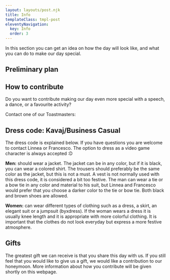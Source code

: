 ```yaml
---
layout: layouts/post.njk
title: Info
templateClass: tmpl-post
eleventyNavigation:
  key: Info
  order: 3
---
```


In this section you can get an idea on how the day will look like,
and what you can do to make our day special.

## Preliminary plan

<p id="pForSchedule"></p>

## How to contribute

Do you want to contribute making our day even more special
with a speech, a dance, or a favourite activity?

Contact one of our Toastmasters:
<p id="pForToast"></p>

## Dress code: Kavaj/Business Casual

The dress code is explained below.
If you have questions you are welcome to contact Linnea or Francesco.
The option to dress as a video game character is always accepted :D

**Men:** should wear a jacket. The jacket can be in any color, but if it is black, you can wear a colored shirt. The trousers should preferably be the same color as the jacket, but this is not a must. A vest is not normally used with this dress code, it is considered a bit too festive. The man can wear a tie or a bow tie in any color and material to his suit, but Linnea and Francesco would prefer that you choose a darker color to the tie or bow tie. Both black and brown shoes are allowed. 

**Women:** can wear different types of clothing such as a dress, a skirt, an elegant suit or a jumpsuit (byxdress). If the woman wears a dress it is usually knee length and it is appropriate with more colorful clothing. It is important that the clothes do not look everyday but express a more festive atmosphere. 

## Gifts
The greatest gift we can receive is that you share this day with us. If you still feel that you would like to give us a gift, we would like a contribution to our honeymoon. More information about how you contribute will be given shortly on this webpage.

<script>
  readFromFirebaseParam('textSchedule','pForSchedule');
  readFromFirebaseParam('textToast','pForToast');
</script>
